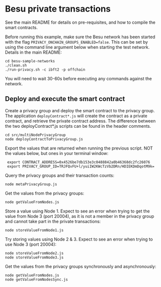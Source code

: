 # Besu private transactions
See the main README for details on pre-requisites, and how to compile the smart contracts.

Before running this example, make sure the Besu network has been started with the 
flag `PRIVACY_ONCHAIN_GROUPS_ENABLED=false`. This can be set by using the command
line argument below when starting the test network. Details in the main README:

```
cd besu-sample-networks
./clean.sh
./run-privacy.sh -c ibft2 -p offchain
```

You will need to wait 30-60s before executing any commands against the network.

## Deploy and execute the smart contract
Create a privacy group and deploy the smart contract to the privacy group. The application `deployContract*.js` will create the contract as a private contract, and retrieve the private contract address. The difference between the two deployContract*.js scripts can be found in the header comments.

```
cd src/multiNodePrivacyGroup
node deployContractToPrivacyGroup.js
```

Export the values that are returned when running the previous script. NOT the values below, but ones in your terminal window:

```
 export CONTRACT_ADDRESS=0x4526be7db153e3c0488842a0b46368dc2fc26076
 export PRIVACY_GROUP_ID=TRJFQvFU+l/yuiIW2KWcTzVb2DRn/HDIEKDmDqotM9k=
```

Query the privacy groups and their transaction counts:

```
node metaPrivacyGroup.js
```

Get the values from the privacy groups:

```
node getValueFromNodes.js
```

Store a value using Node 1. Expect to see an error when trying to get the value from Node 3 (port 20004), as it is not a member in the privacy group and cannot take part in the private transactions:

```
node storeValueFromNode1.js
```

Try storing values using Node 2 & 3. Expect to see an error when trying to use Node 3 (port 20004):

```
node storeValueFromNode2.js
node storeValueFromNode3.js
```

Get the values from the privacy groups synchronously and asynchronously:

```
node getValueFromNodes.js
node getValueFromNodesSync.js
```
